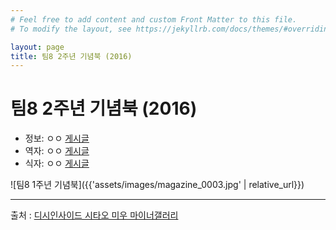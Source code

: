 ```yaml
---
# Feel free to add content and custom Front Matter to this file.
# To modify the layout, see https://jekyllrb.com/docs/themes/#overriding-theme-defaults

layout: page
title: 팀8 2주년 기념북 (2016)
---
```


# 팀8 2주년 기념북 (2016)

* 정보: ㅇㅇ [게시글](http://gall.dcinside.com/mgallery/board/view/?id=shitaomiu&no=7117)
* 역자: ㅇㅇ [게시글](http://gall.dcinside.com/mgallery/board/view/?id=shitaomiu&no=7208)
* 식자: ㅇㅇ [게시글](http://gall.dcinside.com/mgallery/board/view/?id=shitaomiu&no=8084)

![팀8 1주년 기념북]({{'assets/images/magazine_0003.jpg' | relative_url}})

---

출처 : [디시인사이드 시타오 미우 마이너갤러리](http://shitaomiu.com)

